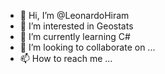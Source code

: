 - 👋 Hi, I’m @LeonardoHiram
- 👀 I’m interested in Geostats
- 🌱 I’m currently learning C#
- 💞️ I’m looking to collaborate on ...
- 📫 How to reach me ...

<!---
LeonardoHiram/LeonardoHiram is a ✨ special ✨ repository because its `README.md` (this file) appears on your GitHub profile.
You can click the Preview link to take a look at your changes.
--->
